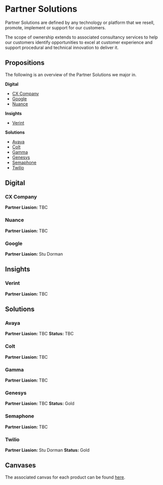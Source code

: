 # Partner Solutions
Partner Solutions are defined by any technology or platform that we resell,
promote, implement or support for our customers.

The scope of ownership extends to associated consultancy services to help
our customers identify opportunities to excel at customer experience
and support procedural and technical innovation to deliver it.

## Propositions
The following is an overview of the Partner Solutions we major in.

**Digital**
* [CX Company](#cx-company)
* [Google](#google)
* [Nuance](#nuance)

**Insights**
* [Verint](#verint)

**Solutions**
* [Avaya](#avaya)
* [Colt](#colt)
* [Gamma](#gamma)
* [Genesys](#genesys)
* [Semaphone](#semaphone)
* [Twilio](#twilio)

## Digital

### CX Company
**Partner Liasion:** TBC

### Nuance
**Partner Liasion:** TBC

### Google
**Partner Liasion:** Stu Dorman

## Insights

### Verint
**Partner Liasion:** TBC

## Solutions

### Avaya
**Partner Liasion:** TBC
**Status:** TBC

### Colt
**Partner Liasion:** TBC

### Gamma
**Partner Liasion:** TBC

### Genesys
**Partner Liasion:** TBC
**Status:** Gold

### Semaphone
**Partner Liasion:** TBC

### Twilio
**Partner Liasion:** Stu Dorman
**Status:** Gold

## Canvases
The associated canvas for each product can be found [here](https://sabioltd.sharepoint.com/:p:/s/Execution-CloudFocus/ESaOBYOz-W5PnT0krqU6U_kBEGDEk_4qdBmjvt-7mY1KKw?e=BnEetd).
